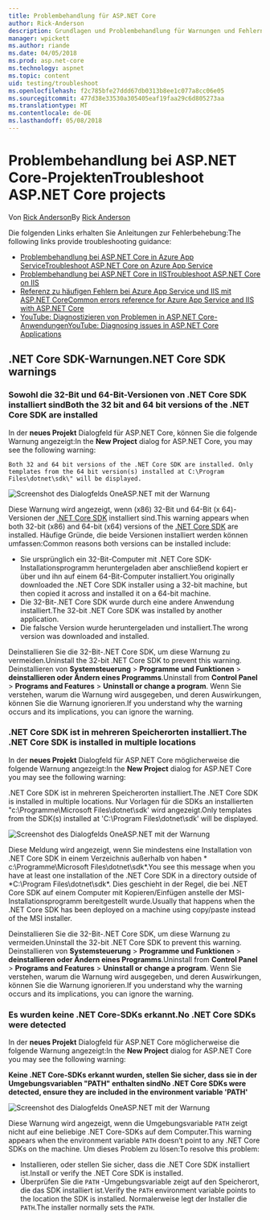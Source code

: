 ```yaml
---
title: Problembehandlung für ASP.NET Core
author: Rick-Anderson
description: Grundlagen und Problembehandlung für Warnungen und Fehlern mit Assistenten für ASP.NET Core-Projekte.
manager: wpickett
ms.author: riande
ms.date: 04/05/2018
ms.prod: asp.net-core
ms.technology: aspnet
ms.topic: content
uid: testing/troubleshoot
ms.openlocfilehash: f2c785bfe27ddd67db0313b8ee1c077a8cc06e05
ms.sourcegitcommit: 477d38e33530a305405eaf19faa29c6d805273aa
ms.translationtype: MT
ms.contentlocale: de-DE
ms.lasthandoff: 05/08/2018
---
```

# <a name="troubleshoot-aspnet-core-projects"></a><span data-ttu-id="eab1e-103">Problembehandlung bei ASP.NET Core-Projekten</span><span class="sxs-lookup"><span data-stu-id="eab1e-103">Troubleshoot ASP.NET Core projects</span></span>

<span data-ttu-id="eab1e-104">Von [Rick Anderson](https://twitter.com/RickAndMSFT)</span><span class="sxs-lookup"><span data-stu-id="eab1e-104">By [Rick Anderson](https://twitter.com/RickAndMSFT)</span></span>

<span data-ttu-id="eab1e-105">Die folgenden Links erhalten Sie Anleitungen zur Fehlerbehebung:</span><span class="sxs-lookup"><span data-stu-id="eab1e-105">The following links provide troubleshooting guidance:</span></span>

* [<span data-ttu-id="eab1e-106">Problembehandlung bei ASP.NET Core in Azure App Service</span><span class="sxs-lookup"><span data-stu-id="eab1e-106">Troubleshoot ASP.NET Core on Azure App Service</span></span>](xref:host-and-deploy/azure-apps/troubleshoot)
* [<span data-ttu-id="eab1e-107">Problembehandlung bei ASP.NET Core in IIS</span><span class="sxs-lookup"><span data-stu-id="eab1e-107">Troubleshoot ASP.NET Core on IIS</span></span>](xref:host-and-deploy/iis/troubleshoot)
* [<span data-ttu-id="eab1e-108">Referenz zu häufigen Fehlern bei Azure App Service und IIS mit ASP.NET Core</span><span class="sxs-lookup"><span data-stu-id="eab1e-108">Common errors reference for Azure App Service and IIS with ASP.NET Core</span></span>](xref:host-and-deploy/azure-iis-errors-reference)
* [<span data-ttu-id="eab1e-109">YouTube: Diagnostizieren von Problemen in ASP.NET Core-Anwendungen</span><span class="sxs-lookup"><span data-stu-id="eab1e-109">YouTube: Diagnosing issues in ASP.NET Core Applications</span></span>](https://www.youtube.com/watch?v=RYI0DHoIVaA)

<a name="sdk"></a>
## <a name="net-core-sdk-warnings"></a><span data-ttu-id="eab1e-110">.NET Core SDK-Warnungen</span><span class="sxs-lookup"><span data-stu-id="eab1e-110">.NET Core SDK warnings</span></span>

### <a name="both-the-32-bit-and-64-bit-versions-of-the-net-core-sdk-are-installed"></a><span data-ttu-id="eab1e-111">Sowohl die 32-Bit und 64-Bit-Versionen von .NET Core SDK installiert sind</span><span class="sxs-lookup"><span data-stu-id="eab1e-111">Both the 32 bit and 64 bit versions of the .NET Core SDK are installed</span></span>
<span data-ttu-id="eab1e-112">In der **neues Projekt** Dialogfeld für ASP.NET Core, können Sie die folgende Warnung angezeigt:</span><span class="sxs-lookup"><span data-stu-id="eab1e-112">In the **New Project** dialog for ASP.NET Core, you may see the following warning:</span></span> 

    Both 32 and 64 bit versions of the .NET Core SDK are installed. Only templates from the 64 bit version(s) installed at C:\Program Files\dotnet\sdk\" will be displayed.

![Screenshot des Dialogfelds OneASP.NET mit der Warnung](troubleshoot/_static/both32and64bit.png)

<span data-ttu-id="eab1e-114">Diese Warnung wird angezeigt, wenn (x86) 32-Bit und 64-Bit (x 64)-Versionen der [.NET Core SDK](https://www.microsoft.com/net/download/all) installiert sind.</span><span class="sxs-lookup"><span data-stu-id="eab1e-114">This warning appears when both 32-bit (x86) and 64-bit (x64) versions of the [.NET Core SDK](https://www.microsoft.com/net/download/all) are installed.</span></span> <span data-ttu-id="eab1e-115">Häufige Gründe, die beide Versionen installiert werden können umfassen:</span><span class="sxs-lookup"><span data-stu-id="eab1e-115">Common reasons both versions can be installed include:</span></span>

* <span data-ttu-id="eab1e-116">Sie ursprünglich ein 32-Bit-Computer mit .NET Core SDK-Installationsprogramm heruntergeladen aber anschließend kopiert er über und ihn auf einem 64-Bit-Computer installiert.</span><span class="sxs-lookup"><span data-stu-id="eab1e-116">You originally downloaded the .NET Core SDK installer using a 32-bit machine, but then copied it across and installed it on a 64-bit machine.</span></span> 
* <span data-ttu-id="eab1e-117">Die 32-Bit-.NET Core SDK wurde durch eine andere Anwendung installiert.</span><span class="sxs-lookup"><span data-stu-id="eab1e-117">The 32-bit .NET Core SDK was installed by another application.</span></span>
* <span data-ttu-id="eab1e-118">Die falsche Version wurde heruntergeladen und installiert.</span><span class="sxs-lookup"><span data-stu-id="eab1e-118">The wrong version was downloaded and installed.</span></span>

<span data-ttu-id="eab1e-119">Deinstallieren Sie die 32-Bit-.NET Core SDK, um diese Warnung zu vermeiden.</span><span class="sxs-lookup"><span data-stu-id="eab1e-119">Uninstall the 32-bit .NET Core SDK to prevent this warning.</span></span> <span data-ttu-id="eab1e-120">Deinstallieren von **Systemsteuerung** > **Programme und Funktionen** > **deinstallieren oder Ändern eines Programms**.</span><span class="sxs-lookup"><span data-stu-id="eab1e-120">Uninstall from **Control Panel** > **Programs and Features** > **Uninstall or change a program**.</span></span> <span data-ttu-id="eab1e-121">Wenn Sie verstehen, warum die Warnung wird ausgegeben, und deren Auswirkungen, können Sie die Warnung ignorieren.</span><span class="sxs-lookup"><span data-stu-id="eab1e-121">If you understand why the warning occurs and its implications, you can ignore the warning.</span></span>

### <a name="the-net-core-sdk-is-installed-in-multiple-locations"></a><span data-ttu-id="eab1e-122">.NET Core SDK ist in mehreren Speicherorten installiert.</span><span class="sxs-lookup"><span data-stu-id="eab1e-122">The .NET Core SDK is installed in multiple locations</span></span>
<span data-ttu-id="eab1e-123">In der **neues Projekt** Dialogfeld für ASP.NET Core möglicherweise die folgende Warnung angezeigt:</span><span class="sxs-lookup"><span data-stu-id="eab1e-123">In the **New Project** dialog for ASP.NET Core you may see the following warning:</span></span> 

 <span data-ttu-id="eab1e-124">.NET Core SDK ist in mehreren Speicherorten installiert.</span><span class="sxs-lookup"><span data-stu-id="eab1e-124">The .NET Core SDK is installed in multiple locations.</span></span> <span data-ttu-id="eab1e-125">Nur Vorlagen für die SDKs an installierten "c:\Programme\Microsoft Files\dotnet\sdk\' wird angezeigt.</span><span class="sxs-lookup"><span data-stu-id="eab1e-125">Only templates from the SDK(s) installed at 'C:\Program Files\dotnet\sdk\' will be displayed.</span></span>

![Screenshot des Dialogfelds OneASP.NET mit der Warnung](troubleshoot/_static/multiplelocations.png)

<span data-ttu-id="eab1e-127">Diese Meldung wird angezeigt, wenn Sie mindestens eine Installation von .NET Core SDK in einem Verzeichnis außerhalb von haben * c:\Programme\Microsoft Files\dotnet\sdk\*.</span><span class="sxs-lookup"><span data-stu-id="eab1e-127">You see this message when you have at least one installation of the .NET Core SDK in a directory outside of *C:\Program Files\dotnet\sdk\*.</span></span> <span data-ttu-id="eab1e-128">Dies geschieht in der Regel, die bei .NET Core SDK auf einem Computer mit Kopieren/Einfügen anstelle der MSI-Installationsprogramm bereitgestellt wurde.</span><span class="sxs-lookup"><span data-stu-id="eab1e-128">Usually that happens when the .NET Core SDK has been deployed on a machine using copy/paste instead of the MSI installer.</span></span>

<span data-ttu-id="eab1e-129">Deinstallieren Sie die 32-Bit-.NET Core SDK, um diese Warnung zu vermeiden.</span><span class="sxs-lookup"><span data-stu-id="eab1e-129">Uninstall the 32-bit .NET Core SDK to prevent this warning.</span></span> <span data-ttu-id="eab1e-130">Deinstallieren von **Systemsteuerung** > **Programme und Funktionen** > **deinstallieren oder Ändern eines Programms**.</span><span class="sxs-lookup"><span data-stu-id="eab1e-130">Uninstall from **Control Panel** > **Programs and Features** > **Uninstall or change a program**.</span></span> <span data-ttu-id="eab1e-131">Wenn Sie verstehen, warum die Warnung wird ausgegeben, und deren Auswirkungen, können Sie die Warnung ignorieren.</span><span class="sxs-lookup"><span data-stu-id="eab1e-131">If you understand why the warning occurs and its implications, you can ignore the warning.</span></span>

### <a name="no-net-core-sdks-were-detected"></a><span data-ttu-id="eab1e-132">Es wurden keine .NET Core-SDKs erkannt.</span><span class="sxs-lookup"><span data-stu-id="eab1e-132">No .NET Core SDKs were detected</span></span>
<span data-ttu-id="eab1e-133">In der **neues Projekt** Dialogfeld für ASP.NET Core möglicherweise die folgende Warnung angezeigt:</span><span class="sxs-lookup"><span data-stu-id="eab1e-133">In the **New Project** dialog for ASP.NET Core you may see the following warning:</span></span> 

<span data-ttu-id="eab1e-134">**Keine .NET Core-SDKs erkannt wurden, stellen Sie sicher, dass sie in der Umgebungsvariablen "PATH" enthalten sind**</span><span class="sxs-lookup"><span data-stu-id="eab1e-134">**No .NET Core SDKs were detected, ensure they are included in the environment variable 'PATH'**</span></span>

![Screenshot des Dialogfelds OneASP.NET mit der Warnung](troubleshoot/_static/NoNetCore.png)

<span data-ttu-id="eab1e-136">Diese Warnung wird angezeigt, wenn die Umgebungsvariable `PATH` zeigt nicht auf eine beliebige .NET Core-SDKs auf dem Computer.</span><span class="sxs-lookup"><span data-stu-id="eab1e-136">This warning appears when the environment variable `PATH` doesn’t point to any .NET Core SDKs on the machine.</span></span> <span data-ttu-id="eab1e-137">Um dieses Problem zu lösen:</span><span class="sxs-lookup"><span data-stu-id="eab1e-137">To resolve this problem:</span></span>

* <span data-ttu-id="eab1e-138">Installieren, oder stellen Sie sicher, dass die .NET Core SDK installiert ist.</span><span class="sxs-lookup"><span data-stu-id="eab1e-138">Install or verify the .NET Core SDK is installed.</span></span>
* <span data-ttu-id="eab1e-139">Überprüfen Sie die `PATH` -Umgebungsvariable zeigt auf den Speicherort, die das SDK installiert ist.</span><span class="sxs-lookup"><span data-stu-id="eab1e-139">Verify the `PATH` environment variable points to the location the SDK is installed.</span></span> <span data-ttu-id="eab1e-140">Normalerweise legt der Installer die `PATH`.</span><span class="sxs-lookup"><span data-stu-id="eab1e-140">The installer normally sets the `PATH`.</span></span>